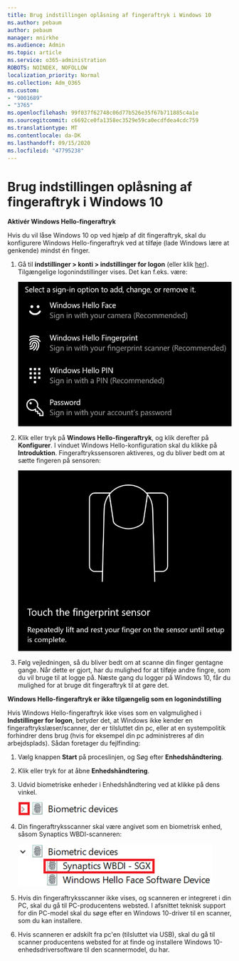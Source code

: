 ```yaml
---
title: Brug indstillingen oplåsning af fingeraftryk i Windows 10
ms.author: pebaum
author: pebaum
manager: mnirkhe
ms.audience: Admin
ms.topic: article
ms.service: o365-administration
ROBOTS: NOINDEX, NOFOLLOW
localization_priority: Normal
ms.collection: Adm_O365
ms.custom:
- "9001689"
- "3765"
ms.openlocfilehash: 99f037f62748c06d77b526e35f67b711885c4a1e
ms.sourcegitcommit: c6692ce0fa1358ec3529e59ca0ecdfdea4cdc759
ms.translationtype: MT
ms.contentlocale: da-DK
ms.lasthandoff: 09/15/2020
ms.locfileid: "47795238"
---
```

# <a name="use-fingerprint-unlock-option-in-windows-10"></a>Brug indstillingen oplåsning af fingeraftryk i Windows 10

**Aktivér Windows Hello-fingeraftryk**

Hvis du vil låse Windows 10 op ved hjælp af dit fingeraftryk, skal du konfigurere Windows Hello-fingeraftryk ved at tilføje (lade Windows lære at genkende) mindst én finger. 

1. Gå til **indstillinger > konti > indstillinger for logon** (eller klik [her](ms-settings:signinoptions?activationSource=GetHelp)). Tilgængelige logonindstillinger vises. Det kan f.eks. være:

    ![Logonindstillinger.](media/sign-in-options.png)

2. Klik eller tryk på **Windows Hello-fingeraftryk**, og klik derefter på **Konfigurer**. I vinduet Windows Hello-konfiguration skal du klikke på **Introduktion**. Fingeraftrykssensoren aktiveres, og du bliver bedt om at sætte fingeren på sensoren:

   ![Fingeraftrykssensor.](media/fingerprint-sensor.png)

3. Følg vejledningen, så du bliver bedt om at scanne din finger gentagne gange. Når dette er gjort, har du mulighed for at tilføje andre fingre, som du vil bruge til at logge på. Næste gang du logger på Windows 10, får du mulighed for at bruge dit fingeraftryk til at gøre det.

**Windows Hello-fingeraftryk er ikke tilgængelig som en logonindstilling**

Hvis Windows Hello-fingeraftryk ikke vises som en valgmulighed i **Indstillinger for logon**, betyder det, at Windows ikke kender en fingeraftrykslæser/scanner, der er tilsluttet din pc, eller at en systempolitik forhindrer dens brug (hvis for eksempel din pc administreres af din arbejdsplads). Sådan foretager du fejlfinding: 

1. Vælg knappen **Start** på proceslinjen, og Søg efter **Enhedshåndtering**.

2. Klik eller tryk for at åbne **Enhedshåndtering**.

3. Udvid biometriske enheder i Enhedshåndtering ved at klikke på dens vinkel.

   ![Biometriske enheder.](media/biometric-devices.png)

4. Din fingeraftryksscanner skal være angivet som en biometrisk enhed, såsom Synaptics WBDI-scanneren:

   ![Biometriske enheder.](media/biometric-devices-expanded.png)

5. Hvis din fingeraftryksscanner ikke vises, og scanneren er integreret i din PC, skal du gå til PC-producentens websted. I afsnittet teknisk support for din PC-model skal du søge efter en Windows 10-driver til en scanner, som du kan installere.

6. Hvis scanneren er adskilt fra pc'en (tilsluttet via USB), skal du gå til scanner producentens websted for at finde og installere Windows 10-enhedsdriversoftware til den scannermodel, du har.
